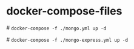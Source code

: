 # docker-compose-files

 \# `docker-compose -f ./mongo.yml up -d`
 
 \# `docker-compose -f ./mongo-express.yml up -d` 
